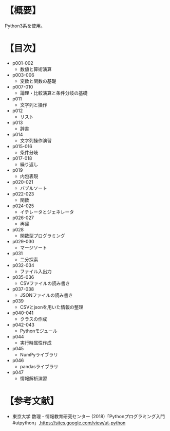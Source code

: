 ﻿# 【概要】
Python3系を使用。



# 【目次】
- p001-002
	* 数値と算術演算
- p003-006
	* 変数と関数の基礎
- p007-010
	* 論理・比較演算と条件分岐の基礎
- p011
	* 文字列と操作
- p012
	* リスト
- p013
	* 辞書
- p014
	* 文字列操作演習
- p015-016
	* 条件分岐
- p017-018
	* 繰り返し
- p019
	* 内包表現
- p020-021
	* バブルソート
- p022-023
	* 関数
- p024-025
	* イテレータとジェネレータ
- p026-027
	* 再帰
- p028
	* 関数型プログラミング
- p029-030
	* マージソート
- p031
	* 二分探索
- p032-034
	* ファイル入出力
- p035-036
	* CSVファイルの読み書き
- p037-038
	* JSONファイルの読み書き
- p039
	* CSVとjsonを用いた情報の整理
- p040-041
	* クラスの作成
- p042-043
	* Pythonモジュール
- p044
	* 実行時属性作成
- p045
	* NumPyライブラリ
- p046
	* pandasライブラリ
- p047
	* 情報解析演習

# 【参考文献】
- 東京大学 数理・情報教育研究センター (2018)「Pythonプログラミング入門 #utpython」,<https://sites.google.com/view/ut-python>